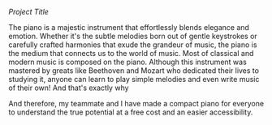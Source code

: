 *Project Title*

The piano is a majestic instrument that effortlessly blends elegance and emotion. Whether it's the subtle melodies born out of gentle keystrokes or carefully crafted harmonies that exude the grandeur of music, the piano is the medium that connects us to the world of music. Most of classical and modern music is composed on the piano. Although this instrument was mastered by greats like Beethoven and Mozart who dedicated their lives to studying it, anyone can learn to play simple melodies and even write music of their own!
And that's exactly why 

And therefore, my teammate and I have made a compact piano for everyone to understand the true potential at a free cost and an easier accessibility.
  


